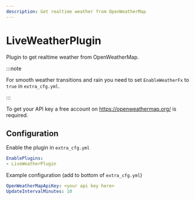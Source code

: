 ```yaml
---
description: Get realtime weather from OpenWeatherMap
---
```


# LiveWeatherPlugin
Plugin to get realtime weather from OpenWeatherMap.

:::note

For smooth weather transitions and rain you need to set `EnableWeatherFx` to `true` in `extra_cfg.yml`.

:::

To get your API key a free account on https://openweathermap.org/ is required.
## Configuration
Enable the plugin in `extra_cfg.yml`
```yaml title="extra_cfg.yml"
EnablePlugins:
- LiveWeatherPlugin
```
Example configuration (add to bottom of `extra_cfg.yml`)
```yaml title="plugin_live_weather_cfg.yml"
OpenWeatherMapApiKey: <your api key here>
UpdateIntervalMinutes: 10
```
